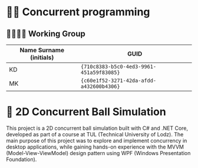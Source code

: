 # 🧑‍🏫 Concurrent programming

## 👨‍👩‍👧‍👦 Working Group

| Name Surname (initials) | GUID                                     |
| ----------------------- | ---------------------------------------- |
| KD                      | `{710c8383-b5c0-4ed3-9961-451a59f83085}` |
| MK                      | `{c60e1f52-3271-42da-afdd-a432600b4306}` |

# 🏀 2D Concurrent Ball Simulation

This project is a 2D concurrent ball simulation built with C# and .NET Core, developed as part of a course at TUL (Technical University of Lodz). The main purpose of this project was to explore and implement concurrency in desktop applications, while gaining hands-on experience with the MVVM (Model-View-ViewModel) design pattern using WPF (Windows Presentation Foundation).

